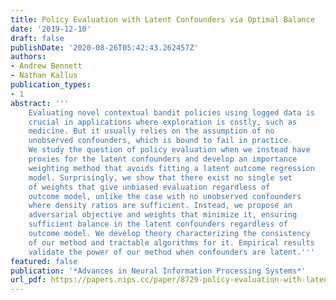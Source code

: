```yaml
---
title: Policy Evaluation with Latent Confounders via Optimal Balance
date: '2019-12-10'
draft: false
publishDate: '2020-08-26T05:42:43.262457Z'
authors:
- Andrew Bennett
- Nathan Kallus
publication_types:
- 1
abstract: '''
    Evaluating novel contextual bandit policies using logged data is
    crucial in applications where exploration is costly, such as
    medicine. But it usually relies on the assumption of no
    unobserved confounders, which is bound to fail in practice.
    We study the question of policy evaluation when we instead have
    proxies for the latent confounders and develop an importance
    weighting method that avoids fitting a latent outcome regression
    model. Surprisingly, we show that there exist no single set
    of weights that give unbiased evaluation regardless of
    outcome model, unlike the case with no unobserved confounders
    where density ratios are sufficient. Instead, we propose an
    adversarial objective and weights that minimize it, ensuring
    sufficient balance in the latent confounders regardless of
    outcome model. We develop theory characterizing the consistency
    of our method and tractable algorithms for it. Empirical results
    validate the power of our method when confounders are latent.'''
featured: false
publication: '*Advances in Neural Information Processing Systems*'
url_pdf: https://papers.nips.cc/paper/8729-policy-evaluation-with-latent-confounders-via-optimal-balance.pdf
---
```



